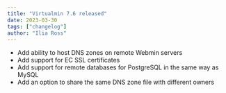 ```yaml
---
title: "Virtualmin 7.6 released"
date: 2023-03-30
tags: ["changelog"]
author: "Ilia Ross"
---
```


* Add ability to host DNS zones on remote Webmin servers
* Add support for EC SSL certificates
* Add support for remote databases for PostgreSQL in the same way as MySQL
* Add an option to share the same DNS zone file with different owners
